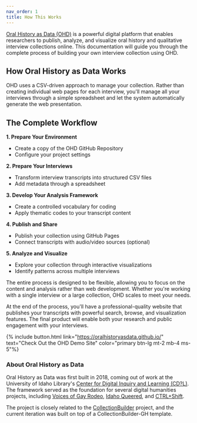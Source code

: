 ```yaml
---
nav_order: 1
title: How This Works
---
```


[Oral History as Data (OHD)](https://github.com/oralhistoryasdata) is a powerful digital platform that enables researchers to publish, analyze, and visualize oral history and qualitative interview collections online. This documentation will guide you through the complete process of building your own interview collection using OHD.

## How Oral History as Data Works

OHD uses a CSV-driven approach to manage your collection. Rather than creating individual web pages for each interview, you'll manage all your interviews through a simple spreadsheet and let the system automatically generate the web presentation.

## The Complete Workflow

**1. Prepare Your Environment**
- Create a copy of the OHD GitHub Repository
- Configure your project settings

**2. Prepare Your Interviews**
- Transform interview transcripts into structured CSV files
- Add metadata through a spreadsheet

**3. Develop Your Analysis Framework**
- Create a controlled vocabulary for coding
- Apply thematic codes to your transcript content

**4. Publish and Share**
- Publish your collection using GitHub Pages
- Connect transcripts with audio/video sources (optional)

**5. Analyze and Visualize**
- Explore your collection through interactive visualizations
- Identify patterns across multiple interviews

The entire process is designed to be flexible, allowing you to focus on the content and analysis rather than web development. Whether you're working with a single interview or a large collection, OHD scales to meet your needs.

At the end of the process, you'll have a professional-quality website that publishes your transcripts with powerful search, browse, and visualization features. The final product will enable both your research and public engagement with your interviews.

{% include button.html link="https://oralhistoryasdata.github.io/" text="Check Out the OHD Demo Site" color="primary btn-lg mt-2 mb-4 ms-5"%}

### About Oral History as Data

Oral History as Data was first built in 2018, coming out of work at the University of Idaho Library's [Center for Digital Inquiry and Learning (CD?L)](https://cdil.lib.uidaho.edu/). 
The framework served as the foundation for several digital humanities projects, including [Voices of Gay Rodeo](https://www.voicesofgayrodeo.com/), [Idaho Queered](https://www.lib.uidaho.edu/queered/), and [CTRL+Shift](https://ctrl-shift.org/). 

The project is closely related to the [CollectionBuilder](https://collectionbuilder.github.io/) project, and the current iteration was built on top of a CollectionBuilder-GH template. 



